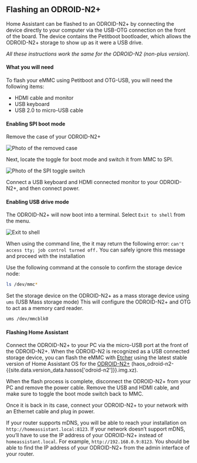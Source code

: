 ## Flashing an ODROID-N2+

Home Assistant can be flashed to an ODROID-N2+ by connecting the device directly to your computer via the USB-OTG connection on the front of the board. The device contains the Petitboot bootloader, which allows the ODROID-N2+ storage to show up as it were a USB drive.

_All these instructions work the same for the ODROID-N2 (non-plus version)._

#### What you will need

To flash your eMMC using Petitboot and OTG-USB, you will need the following items:

- HDMI cable and monitor
- USB keyboard
- USB 2.0 to micro-USB cable

#### Enabling SPI boot mode

Remove the case of your ODROID-N2+

![Photo of the removed case](/images/hassio/screenshots/case-removed.jpg)

Next, locate the toggle for boot mode and switch it from MMC to SPI.

![Photo of the SPI toggle switch](/images/hassio/screenshots/toggle_spi.jpg)

Connect a USB keyboard and HDMI connected monitor to your ODROID-N2+, and then connect power.

#### Enabling USB drive mode

The ODROID-N2+ will now boot into a terminal. Select `Exit to shell` from the menu.

![Exit to shell](/images/hassio/screenshots/exit-shell.png)

<div class='note'>

When using the command line, the it may return the following error:
`can't access tty; job control turned off.`
You can safely ignore this message and proceed with the installation

</div>

Use the following command at the console to confirm the storage device node:

```bash
ls /dev/mmc*
```

Set the storage device on the ODROID-N2+ as a mass storage device using `ums` (USB Mass storage mode)
This will configure the ODROID-N2+ and OTG to act as a memory card reader.

```bash
ums /dev/mmcblk0
```

#### Flashing Home Assistant

Connect the ODROID-N2+ to your PC via the micro-USB port at the front of the ODROID-N2+. When the ODROID-N2 is recognized as a USB connected storage device, you can flash the eMMC with [Etcher](https://www.balena.io/etcher/) using the latest stable version of Home Assistant OS for the [ODROID-N2+](https://github.com/home-assistant/operating-system/releases/download/{{site.data.version_data.hassos['odroid-n2']}}/haos_odroid-n2-{{site.data.version_data.hassos['odroid-n2']}}.img.xz) (haos_odroid-n2-{{site.data.version_data.hassos['odroid-n2']}}.img.xz).

When the flash process is complete, disconnect the ODROID-N2+ from your PC and remove the power cable. Remove the USB and HDMI cable, and make sure to toggle the boot mode switch back to MMC.

Once it is back in its case, connect your ODROID-N2+ to your network with an Ethernet cable and plug in power.

If your router supports mDNS, you will be able to reach your installation on `http://homeassistant.local:8123`.  If your network doesn’t support mDNS, you’ll have to use the IP address of your ODROID-N2+ instead of `homeassistant.local`. For example, `http://192.168.0.9:8123`. You should be able to find the IP address of your ODROID-N2+ from the admin interface of your router.